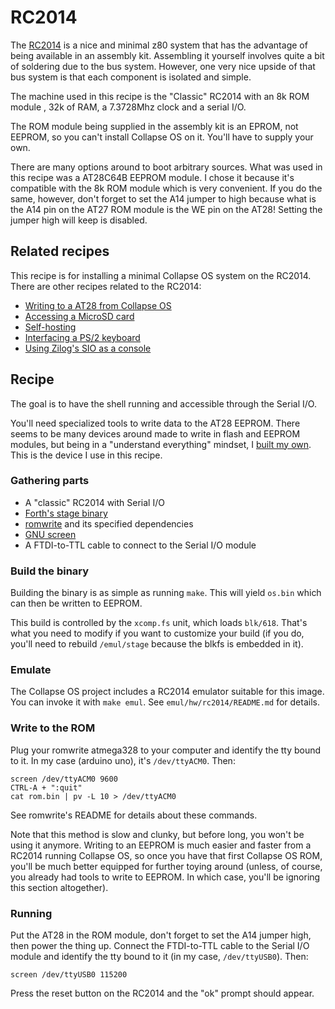 # RC2014

The [RC2014][rc2014] is a nice and minimal z80 system that has the advantage
of being available in an assembly kit. Assembling it yourself involves quite a
bit of soldering due to the bus system. However, one very nice upside of that
bus system is that each component is isolated and simple.

The machine used in this recipe is the "Classic" RC2014 with an 8k ROM module
, 32k of RAM, a 7.3728Mhz clock and a serial I/O.

The ROM module being supplied in the assembly kit is an EPROM, not EEPROM, so
you can't install Collapse OS on it. You'll have to supply your own.

There are many options around to boot arbitrary sources. What was used in this
recipe was a AT28C64B EEPROM module. I chose it because it's compatible with
the 8k ROM module which is very convenient. If you do the same, however, don't
forget to set the A14 jumper to high because what is the A14 pin on the AT27
ROM module is the WE pin on the AT28! Setting the jumper high will keep is
disabled.

## Related recipes

This recipe is for installing a minimal Collapse OS system on the RC2014. There
are other recipes related to the RC2014:

* [Writing to a AT28 from Collapse OS](eeprom.md)
* [Accessing a MicroSD card](sdcard.md)
* [Self-hosting](selfhost.md)
* [Interfacing a PS/2 keyboard](ps2.md)
* [Using Zilog's SIO as a console](sio.md)

## Recipe

The goal is to have the shell running and accessible through the Serial I/O.

You'll need specialized tools to write data to the AT28 EEPROM. There seems to
be many devices around made to write in flash and EEPROM modules, but being in
a "understand everything" mindset, I [built my own][romwrite]. This is the
device I use in this recipe.

### Gathering parts

* A "classic" RC2014 with Serial I/O
* [Forth's stage binary][stage]
* [romwrite][romwrite] and its specified dependencies
* [GNU screen][screen]
* A FTDI-to-TTL cable to connect to the Serial I/O module

### Build the binary

Building the binary is as simple as running `make`. This will yield `os.bin`
which can then be written to EEPROM.

This build is controlled by the `xcomp.fs` unit, which loads `blk/618`. That's
what you need to modify if you want to customize your build (if you do, you'll
need to rebuild `/emul/stage` because the blkfs is embedded in it).

### Emulate

The Collapse OS project includes a RC2014 emulator suitable for this image.
You can invoke it with `make emul`. See `emul/hw/rc2014/README.md` for details.

### Write to the ROM

Plug your romwrite atmega328 to your computer and identify the tty bound to it.
In my case (arduino uno), it's `/dev/ttyACM0`. Then:

    screen /dev/ttyACM0 9600
    CTRL-A + ":quit"
    cat rom.bin | pv -L 10 > /dev/ttyACM0

See romwrite's README for details about these commands.

Note that this method is slow and clunky, but before long, you won't be using
it anymore. Writing to an EEPROM is much easier and faster from a RC2014
running Collapse OS, so once you have that first Collapse OS ROM, you'll be
much better equipped for further toying around (unless, of course, you already
had tools to write to EEPROM. In which case, you'll be ignoring this section
altogether).

### Running

Put the AT28 in the ROM module, don't forget to set the A14 jumper high, then
power the thing up. Connect the FTDI-to-TTL cable to the Serial I/O module and
identify the tty bound to it (in my case, `/dev/ttyUSB0`). Then:

    screen /dev/ttyUSB0 115200

Press the reset button on the RC2014 and the "ok" prompt should appear.

[rc2014]: https://rc2014.co.uk
[romwrite]: https://github.com/hsoft/romwrite
[stage]: ../../emul
[screen]: https://www.gnu.org/software/screen/
